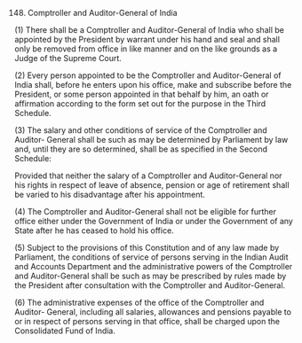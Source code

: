 148. Comptroller and Auditor-General of India

(1) There shall be a Comptroller and Auditor-General of India who shall be appointed by the President by warrant under his hand and seal and shall only be removed from office in like manner and on the like grounds as a Judge of the Supreme Court.

(2) Every person appointed to be the Comptroller and Auditor-General of India shall, before he enters upon his office, make and subscribe before the President, or some person appointed in that behalf by him, an oath or affirmation according to the form set out for the purpose in the Third Schedule.

(3) The salary and other conditions of service of the Comptroller and Auditor- General shall be such as may be determined by Parliament by law and, until they are so determined, shall be as specified in the Second Schedule:

Provided that neither the salary of a Comptroller and Auditor-General nor his rights in respect of leave of absence, pension or age of retirement shall be varied to his disadvantage after his appointment.

(4) The Comptroller and Auditor-General shall not be eligible for further office either under the Government of India or under the Government of any State after he has ceased to hold his office.

(5) Subject to the provisions of this Constitution and of any law made by Parliament, the conditions of service of persons serving in the Indian Audit and Accounts Department and the administrative powers of the Comptroller and Auditor-General shall be such as may be prescribed by rules made by the President after consultation with the Comptroller and Auditor-General.

(6) The administrative expenses of the office of the Comptroller and Auditor- General, including all salaries, allowances and pensions payable to or in respect of persons serving in that office, shall be charged upon the Consolidated Fund of India.

